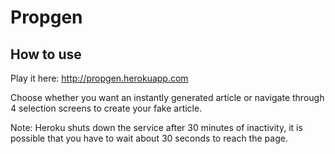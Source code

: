 # Propgen

## How to use
Play it here: http://propgen.herokuapp.com

Choose whether you want an instantly generated article or navigate through 4 selection screens to create your fake article.

Note: Heroku shuts down the service after 30 minutes of inactivity, it is possible that you have to wait about 30 seconds to reach the page.

